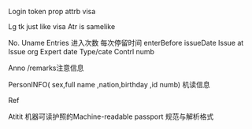 Login token prop attrb visa

Lg tk just like visa
 Atr is samelike 

No.
Uname
Entries  进入次数
每次停留时间
enterBefore
issueDate
Issue at
Issue org
Expert date 
Type/cate
Contrl numb

Anno /remarks注意信息

PersonINFO( sex,full name ,nation,birthday ,id numb)
机读信息

Ref

Atitit 机器可读护照的Machine-readable passport 规范与解析格式

